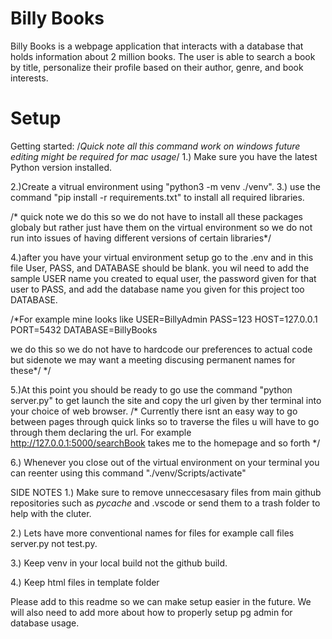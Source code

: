 # Billy Books
Billy Books is a webpage application that interacts with a database that holds information about 2 million books. The user is able to search a book by title, personalize their profile based on their author, genre, and book interests.
# Setup
Getting started: /*Quick note all this command work on windows future editing
might be required for mac usage*/
1.) Make sure you have the latest Python version installed.

2.)Create a vitrual environment using "python3 -m venv ./venv".
3.) use the command "pip install -r requirements.txt" to install all required libraries.

/* quick note we do this so we do not have to install all these packages globaly but rather just have 
them on the virtual environment so we do not run into issues of having different versions of certain libraries*/

4.)after you have your virtual environment setup go to the .env and in this file User, PASS, and DATABASE should be blank.
  you wil need to add the sample USER name you created to equal user, the password given for that user to PASS, and add 
  the database name you given for this project too DATABASE.

/*For example mine looks like 
USER=BillyAdmin
PASS=123
HOST=127.0.0.1
PORT=5432
DATABASE=BillyBooks

we do this so we do not have to hardcode our preferences to actual code but sidenote we may want a meeting discusing permanent names for these*/
*/

5.)At this point you should be ready to go use the command "python server.py" to get launch the site and copy the url given by ther terminal into
your choice of web browser.
/* Currently there isnt an easy way to go between pages through quick links so to traverse the files u will have to go through them declaring the
url.
For example
http://127.0.0.1:5000/searchBook
takes me to the homepage and so forth
*/

6.) Whenever you close out of the virtual environment on your terminal you can reenter using this command "./venv/Scripts/activate"

SIDE NOTES 
1.) Make sure to remove unneccesasary files from main github repositories such as _pycache_ and .vscode or send them to a trash folder to help with the cluter.

2.) Lets have more conventional names for files for example call files server.py not test.py.

3.) Keep venv in your local build not the github build.

4.) Keep html files in template folder

Please add to this readme so we can make setup easier in the future. We will also need to add more about how to properly setup pg admin for database usage.
